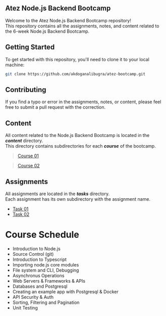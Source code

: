 ## Atez Node.js Backend Bootcamp
Welcome to the Atez Node.js Backend Bootcamp repository!  
This repository contains all the assignments, notes, and content related to the 6-week Node.js Backend Bootcamp.

## Getting Started
To get started with this repository, you'll need to clone it to your local machine:
```bash
git clone https://github.com/akdoganalibugra/atez-bootcamp.git
```

## Contributing
If you find a typo or error in the assignments, notes, or content, please feel free to submit a pull request with the correction.

## Content
All content related to the Node.js Backend Bootcamp is located in the ___content___ directory.   
This directory contains subdirectories for each ___course___ of the bootcamp.

> [Course 01](https://github.com/akdoganalibugra/atez-bootcamp/tree/main/course01) 

> [Course 02](https://github.com/akdoganalibugra/atez-bootcamp)

## Assignments
All assignments are located in the ___tasks___ directory.  
Each assignment has its own subdirectory with the assignment name.

- [Task 01](https://github.com/akdoganalibugra/atez-bootcamp/blob/main/course01/task/getFactorial.ts)
- [Task 02](https://github.com/akdoganalibugra/atez-bootcamp/blob/main/course01/task/multiply.ts)

# Course Schedule
- Introduction to Node.js 
- Source Control (git)
- Introduction to Typescript
- Importing node.js core modules
- File system and CLI, Debugging
- Asynchronus Operations
- Web Servers & Frameworks & APIs
- Databases and Postgresql
- Creating an example app with Postgresql & Docker
- API Security & Auth
- Sorting, Filtering and Pagination
- Unit Testing